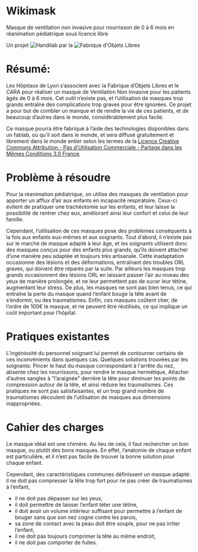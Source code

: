 Wikimask
========

Masque de ventilation non invasive  pour nourrisson de 0 à 6 mois  en réanimation pédiatrique sous licence libre

Un projet ![Handilab](http://www.fablab-lyon.fr/wp-content/uploads/2013/07/handilab_logo.png) par la ![Fabrique d'Objets Libres](http://www.fablab-lyon.fr/wp-content/uploads/2012/12/logos.jpg)

Résumé:
=======

Les Hôpitaux de Lyon s’associent avec la Fabrique d’Objets Libres et le CARA pour réaliser un masque de Ventilation Non Invasive pour les patients âgés de 0 à 6 mois. Cet outil n’existe pas, et l’utilisation de masques trop grands entraîne des complications trop graves pour être ignorées. Ce projet a pour but de combler un manque et de rendre la vie de ces patients, et de beaucoup d’autres dans le monde, considérablement plus facile.

  Ce masque pourra être fabriqué à l’aide des technologies disponibles dans un fablab, où qu’il soit dans le monde, et sera diffusé gratuitement et librement dans le monde entier selon les termes de la [Licence Creative Commons Attribution - Pas d’Utilisation Commerciale - Partage dans les Mêmes Conditions 3.0 France](http://creativecommons.org/licenses/by-nc-sa/3.0/fr/).

Problème à résoudre
===================

Pour la réanimation pédiatrique, on utilise des masques de ventilation pour apporter un afflux d’air aux enfants en incapacité respiratoire. Ceux-ci évitent de pratiquer une trachéotomie sur les enfants, et leur laisse la possibilité de rentrer chez eux, améliorant ainsi leur confort et celui de leur famille.

Cependant, l’utilisation de ces masques pose des problèmes conséquents à la fois aux enfants eux-mêmes et aux soignants. Tout d’abord, il n’existe pas sur le marché de masque adapté à leur âge, et les soignants utilisent donc des masques conçus pour des enfants plus grands, qu’ils doivent attacher d’une manière peu adaptée et toujours très artisanale. Cette inadaptation occasionne des lésions et des déformations, entraînant des troubles ORL graves, qui doivent être réparés par la suite. Par ailleurs les masques trop grands occasionnent des lésions ORL en laissant passer l’air au niveau des yeux de manière prolongée, et ne leur permettent pas de sucer leur tétine, augmentant leur stress. De plus, les masques ne sont pas bien tenus, ce qui entraîne la perte du masque quand l’enfant bouge la tête avant de s’endormir, ou des traumatismes. Enfin, ces masques coûtent cher, de l’ordre de 100€ le masque, et ne peuvent être réutilisés, ce qui implique un coût important pour l’hôpital.

Pratiques existantes
====================

L’ingéniosité du personnel soignant lui permet de contourner certains de ces inconvénients dans quelques cas. Quelques solutions trouvées par les soignants:
Pincer le haut du masque correspondant à l'arrête du nez, absente chez les nourrissons, pour rendre le masque hermétique,
Attacher d’autres sangles à “l’araignée” derrière la tête pour diminuer les points de compression autour de la tête, et ainsi réduire les traumatismes.
Ces pratiques ne sont pas satisfaisantes, et un trop grand nombre de traumatismes découlent de l’utilisation de masques aux dimensions inappropriées.

Cahier des charges
==================

Le masque idéal est une chimère. Au lieu de cela, il faut rechercher un bon masque, ou plutôt des bons masques. En effet, l’anatomie de chaque enfant est particulière, et il n’est pas facile de trouver la bonne solution pour chaque enfant.

Cependant, des caractéristiques communes définissent un masque adapté:
il ne doit pas compresser la tête trop fort pour ne pas créer de traumatismes à l’enfant,
* il ne doit pas dépasser sur les yeux,
* il doit permettre de laisser l’enfant téter une tétine,
* il doit avoir un volume intérieur suffisant pour permettre à l’enfant de bouger sans que son nez cogne contre les parois,
* sa zone de contact avec la peau doit être souple, pour ne pas irriter l’enfant,
* il ne doit pas toujours comprimer la tête au même endroit,
* il ne doit pas comporter de fuites.

